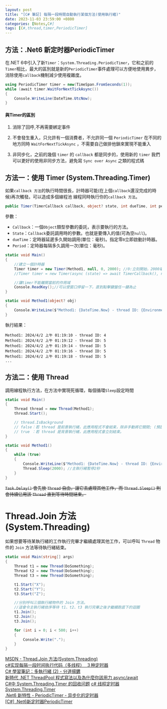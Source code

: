 ```yaml
---
layout: post
title: "[C# 筆記] 每隔一段時間自動執行某個方法(使用執行緒)"
date: 2023-11-03 23:59:00 +0800
categories: [Notes,C#]
tags: [C#,thread,timer,PeriodicTimer]
---
```


## 方法：.Net6 新定时器PeriodicTimer

在.NET 6中引入了新`Timer`：`System.Threading.PeriodicTimer`，它和之前的`Timer`相比，最大的區別就是新的`PeriodicTimer`事件處理可以方便地使用異步，消除使用`callback`機制減少使用複雜度。

```c#
using PeriodicTimer timer = new(TimeSpan.FromSeconds(1));
while (await timer.WaitForNextTickAsync())
{
    Console.WriteLine(DateTime.UtcNow);
}
```

#### 與Timer的區別

1. 消除了回呼,不再需要綁定事件

2. 不會發生重入，只允許有一個消費者，不允許同一個 `PeriodicTimer` 在不同的地方同時 `WaitForNextTickAsync` ，不需要自己做排他鎖來實現不能重入

3. 非同步化，之前的幾個 `timer` 的 `callback` 都是同步的，使用新的 `timer` 我們可以更好的使用非同步方法，避免寫 `Sync over Async` 之類的程式碼


## 方法一：使用 Timer (System.Threading.Timer)

如果`callback 方法`的執行時間很長，計時器可能(在上個`callback`還沒完成的時候)再次觸發。可以造成多個線程池 線程同時執行你的`callback 方法`。

```c#
public Timer(TimerCallback callback, object? state, int dueTime, int period)
```

參數：
- `Callback`：一個`Object`類型參數的委託，表示要執行的方法。
- `State`：`Callback`委託調用時的參數。也就是要傳入的值(可為空`null`)。
- `dueTime`：定時器延遲多久開始調用(單位：毫秒)。指定零`0`立即啟動計時器。
- `Period`：定時器每隔多久調用一次(單位：毫秒)。


```c#
static void Main()
{
    //建立一個計時器
    Timer timer = new Timer(Method1, null, 0, 2000); //0:立刻開始，2000毫秒(2秒)執行一次
    //Timer timer = new Timer(async (state) => await TimerCallback(), null, 0, 2000);

    //讓timer不能離開當前的作用域
    Console.ReadKey();//可以使窗口停留一下，直到點擊鍵盤任一鍵為止
}

static void Method1(object? obj)
{
    Console.WriteLine($"Method1: {DateTime.Now} - thread ID: {Environment.CurrentManagedThreadId}");
}
```

執行結果：

```
Method1: 2024/4/2 上午 01:19:10 - thread ID: 4
Method1: 2024/4/2 上午 01:19:12 - thread ID: 5
Method1: 2024/4/2 上午 01:19:14 - thread ID: 5
Method1: 2024/4/2 上午 01:19:16 - thread ID: 5
Method1: 2024/4/2 上午 01:19:18 - thread ID: 5
...
```


## 方法二：使用 Thread

調用線程執行方法，在方法中實現死循環，每個循環`Sleep`設定時間

```c#
static void Main()
{
    Thread thread = new Thread(Method1);
    thread.Start();

    // thread.IsBackground
    // false：若 thread 是前景執行緒，此應用程式不會結束，除非手動將它關閉; (預設)
    // true ：若 thread 是背景執行緒，此應用程式會立刻結束。
}

static void Method1()
{
    while (true)
    {
        Console.WriteLine($"Method1: {DateTime.Now} - thread ID: {Environment.CurrentManagedThreadId}");
        Thread.Sleep(2000); //主執行緒暫停2秒
    }
}
```
        
~~`Task.Delay()` 會先放 `Thread` 自由，讓它去處理其他工作，而 `Thread.Sleep()` 則會持續佔用該 `Thread` 直到等待時間結束。~~


# Thread.Join 方法 (System.Threading)

如果想要等待某執行緒的工作執行完畢才繼續處理其他工作，可以呼叫 `Thread` 物件的 `Join` 方法等待執行緒結束。

```c#
static void Main(string[] args)
{
    Thread t1 = new Thread(DoSomething);
    Thread t2 = new Thread(DoSomething);
    Thread t3 = new Thread(DoSomething);

    t1.Start("X");
    t2.Start("Y");
    t3.Start("Z");

    //分別呼叫三個執行緒物件的 Join 方法。
    //這會令主執行緒依序等待 t1、t2、t3 執行完畢之後才繼續跑底下的迴圈
    t1.Join();
    t2.Join();
    t3.Join();

    for (int i = 0; i < 500; i++)
    {
        Console.Write(".");
    }
}
```

[MSDN - Thread.Join 方法(System.Threading)](https://learn.microsoft.com/zh-tw/dotnet/api/system.threading.thread.join?view=net-8.0)     
[c#实现每隔一段时间执行代码（多线程）　３种定时器](https://blog.csdn.net/wuyuander/article/details/76870514)        
[C# 學習筆記：多執行緒 (2) - 分道揚鑣](https://www.huanlintalk.com/2013/05/csharp-notes-multithreading-2.html)      
[新時代 .NET ThreadPool 程式寫法以及為什麼你該用力 async/await](https://blog.darkthread.net/blog/tpl-threadpool-usage/)     
[C#中 System.Threading.Timer 的回收问题](https://www.cnblogs.com/Jeffrey-Chou/p/12366185.html)
[c# 线程定时器 System.Threading.Timer](https://blog.csdn.net/qq_27461747/article/details/105505420)     
[.Net6 新特性 - PeriodicTimer - 异步化的定时器](https://blog.hwj.im/index.php/archives/17/)     
[[C#] .Net6新定时器PeriodicTimer](https://cloud.tencent.com/developer/article/2182393)
